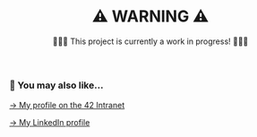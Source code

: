 <div align="center">
  <h1>⚠️ WARNING ⚠️</h1>
  <p>👷👷‍♀️ This project is currently a work in progress! 👷👷‍♀️</p>
</div>

<br>

##

### 🔄 You may also like...
[-> My profile on the 42 Intranet](https://profile.intra.42.fr/users/mgimon-c)

[-> My LinkedIn profile](https://www.linkedin.com/in/mgimon-c/)
